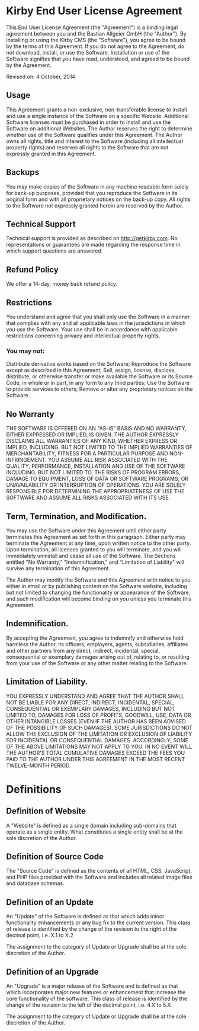 # Kirby End User License Agreement

This End User License Agreement (the "Agreement") is a binding legal agreement between you and the Bastian Allgeier GmbH (the "Author"). By installing or using the Kirby CMS (the "Software"), you agree to be bound by the terms of this Agreement. If you do not agree to the Agreement, do not download, install, or use the Software. Installation or use of the Software signifies that you have read, understood, and agreed to be bound by the Agreement.

Revised on: 4 October, 2014

## Usage

This Agreement grants a non-exclusive, non-transferable license to install and use a single instance of the Software on a specific Website. Additional Software licenses must be purchased in order to install and use the Software on additional Websites. The Author reserves the right to determine whether use of the Software qualifies under this Agreement. The Author owns all rights, title and interest to the Software (including all intellectual property rights) and reserves all rights to the Software that are not expressly granted in this Agreement.

## Backups

You may make copies of the Software in any machine readable form solely for back-up purposes, provided that you reproduce the Software in its original form and with all proprietary notices on the back-up copy. All rights to the Software not expressly granted herein are reserved by the Author.

## Technical Support

Technical support is provided as described on <http://getkirby.com>. No representations or guarantees are made regarding the response time in which support questions are answered.

## Refund Policy

We offer a 14-day, money back refund policy.

## Restrictions

You understand and agree that you shall only use the Software in a manner that complies with any and all applicable laws in the jurisdictions in which you use the Software. Your use shall be in accordance with applicable restrictions concerning privacy and intellectual property rights.

### You may not:

Distribute derivative works based on the Software;
Reproduce the Software except as described in this Agreement;
Sell, assign, license, disclose, distribute, or otherwise transfer or make available the Software or its Source Code, in whole or in part, in any form to any third parties;
Use the Software to provide services to others;
Remove or alter any proprietary notices on the Software.

## No Warranty

THE SOFTWARE IS OFFERED ON AN "AS-IS" BASIS AND NO WARRANTY, EITHER EXPRESSED OR IMPLIED, IS GIVEN. THE AUTHOR EXPRESSLY DISCLAIMS ALL WARRANTIES OF ANY KIND, WHETHER EXPRESS OR IMPLIED, INCLUDING, BUT NOT LIMITED TO THE IMPLIED WARRANTIES OF MERCHANTABILITY, FITNESS FOR A PARTICULAR PURPOSE AND NON-INFRINGEMENT. YOU ASSUME ALL RISK ASSOCIATED WITH THE QUALITY, PERFORMANCE, INSTALLATION AND USE OF THE SOFTWARE INCLUDING, BUT NOT LIMITED TO, THE RISKS OF PROGRAM ERRORS, DAMAGE TO EQUIPMENT, LOSS OF DATA OR SOFTWARE PROGRAMS, OR UNAVAILABILITY OR INTERRUPTION OF OPERATIONS. YOU ARE SOLELY RESPONSIBLE FOR DETERMINING THE APPROPRIATENESS OF USE THE SOFTWARE AND ASSUME ALL RISKS ASSOCIATED WITH ITS USE.

## Term, Termination, and Modification.

You may use the Software under this Agreement until either party terminates this Agreement as set forth in this paragraph. Either party may terminate the Agreement at any time, upon written notice to the other party. Upon termination, all licenses granted to you will terminate, and you will immediately uninstall and cease all use of the Software. The Sections entitled "No Warranty," "Indemnification," and "Limitation of Liability" will survive any termination of this Agreement.

The Author may modify the Software and this Agreement with notice to you either in email or by publishing content on the Software website, including but not limited to changing the functionality or appearance of the Software, and such modification will become binding on you unless you terminate this Agreement.

## Indemnification.

By accepting the Agreement, you agree to indemnify and otherwise hold harmless the Author, its officers, employers, agents, subsidiaries, affiliates and other partners from any direct, indirect, incidental, special, consequential or exemplary damages arising out of, relating to, or resulting from your use of the Software or any other matter relating to the Software.

## Limitation of Liability.

YOU EXPRESSLY UNDERSTAND AND AGREE THAT THE AUTHOR SHALL NOT BE LIABLE FOR ANY DIRECT, INDIRECT, INCIDENTAL, SPECIAL, CONSEQUENTIAL OR EXEMPLARY DAMAGES, INCLUDING BUT NOT LIMITED TO, DAMAGES FOR LOSS OF PROFITS, GOODWILL, USE, DATA OR OTHER INTANGIBLE LOSSES (EVEN IF THE AUTHOR HAS BEEN ADVISED OF THE POSSIBILITY OF SUCH DAMAGES). SOME JURISDICTIONS DO NOT ALLOW THE EXCLUSION OF THE LIMITATION OR EXCLUSION OF LIABILITY FOR INCIDENTAL OR CONSEQUENTIAL DAMAGES. ACCORDINGLY, SOME OF THE ABOVE LIMITATIONS MAY NOT APPLY TO YOU. IN NO EVENT WILL THE AUTHOR'S TOTAL CUMULATIVE DAMAGES EXCEED THE FEES YOU PAID TO THE AUTHOR UNDER THIS AGREEMENT IN THE MOST RECENT TWELVE-MONTH PERIOD.

# Definitions

## Definition of Website

A "Website" is defined as a single domain including sub-domains that operate as a single entity. What constitutes a single entity shall be at the sole discretion of the Author.

## Definition of Source Code

The "Source Code" is defined as the contents of all HTML, CSS, JavaScript, and PHP files provided with the Software and includes all related image files and database schemas.

## Definition of an Update

An "Update" of the Software is defined as that which adds minor functionality enhancements or any bug fix to the current version. This class of release is identified by the change of the revision to the right of the decimal point, i.e. X.1 to X.2

The assignment to the category of Update or Upgrade shall be at the sole discretion of the Author.

## Definition of an Upgrade

An "Upgrade" is a major release of the Software and is defined as that which incorporates major new features or enhancement that increase the core functionality of the software. This class of release is identified by the change of the revision to the left of the decimal point, i.e. 4.X to 5.X

The assignment to the category of Update or Upgrade shall be at the sole discretion of the Author.